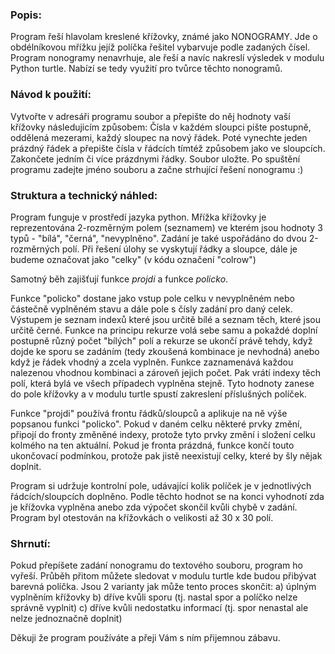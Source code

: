 
### **Popis:**

Program řeší hlavolam kreslené křížovky, známé jako NONOGRAMY. Jde o obdélníkovou mřížku jejíž políčka řešitel vybarvuje podle zadaných čísel. Program nonogramy nenavrhuje, ale řeší a navíc nakreslí výsledek v modulu Python turtle. Nabízí se tedy využití pro tvůrce těchto nonogramů.


### Návod k použití:

Vytvořte v adresáři programu soubor a přepište do něj hodnoty vaší křížovky následujicím způsobem:
Čísla v každém sloupci pište postupně, oddělená mezerami, každý sloupec na nový řádek.
Poté vynechte jeden prázdný řádek a přepište čísla v řádcích tímtéž způsobem jako ve sloupcích. Zakončete jedním či více prázdnymi řádky. Soubor uložte.
Po spuštění programu zadejte jméno souboru a začne strhující řešení nonogramu :)


### Struktura a technický náhled:

Program funguje v prostředí jazyka python.
Mřížka křížovky je reprezentována 2-rozměrným polem (seznamem) ve kterém jsou hodnoty 3 typů - "bílá", "černá", "nevyplněno". Zadání je také uspořádáno do dvou 2-rozměrných polí. Při řešení úlohy se vyskytují řádky a sloupce, dále je budeme označovat jako "celky" (v kódu označení "colrow")

Samotný běh zajišťují funkce *projdi* a funkce *policko*.

Funkce "policko" dostane jako vstup pole celku v nevyplněném nebo částečně vyplněném stavu a dále pole s čísly zadání pro daný celek. Výstupem je seznam indexů které jsou určitě bílé a seznam těch, které jsou určitě černé. Funkce na principu rekurze volá sebe samu a pokaždé doplní postupně různý počet "bílých" polí a rekurze se ukončí právě tehdy, když dojde ke sporu se zadáním (tedy zkoušená kombinace je nevhodná) anebo když je řádek vhodný a zcela vyplněn.
Funkce zaznamenává každou nalezenou vhodnou kombinaci a zároveň jejich počet. Pak vrátí indexy těch polí, která bylá ve všech případech vyplněna stejně. Tyto hodnoty zanese do pole křížovky a v modulu turtle spustí zakreslení příslušných políček.


Funkce "projdi" používá frontu řádků/sloupců a aplikuje na ně výše popsanou funkci "policko". Pokud v daném celku některé prvky změní, připojí do fronty změněné indexy, protože tyto prvky změní i složení celku kolmého na ten aktuální. Pokud je fronta prázdná, funkce končí touto ukončovací podmínkou, protože pak jistě neexistují celky, které by šly nějak doplnit.

Program si udržuje kontrolní pole, udávající kolik políček je v jednotlivých řádcích/sloupcích doplněno. Podle těchto hodnot se na konci vyhodnotí zda je křížovka vyplněna anebo zda výpočet skončil kvůli chybě v zadání. Program byl otestován na křížovkách o velikosti až 30 x 30 polí.

### Shrnutí:
Pokud přepíšete zadání nonogramu do textového souboru, program ho vyřeší. Průběh přitom můžete sledovat v modulu turtle kde budou přibývat barevná políčka. Jsou 2 varianty jak může tento proces skončit:
a) úplným vyplněním křížovky
b) dříve kvůli sporu (tj. nastal spor a políčko nelze správně vyplnit)
c) dříve kvůli nedostatku informací (tj. spor nenastal ale nelze jednoznačně doplnit)

Děkuji že program používáte a přeji Vám s ním přijemnou zábavu.
